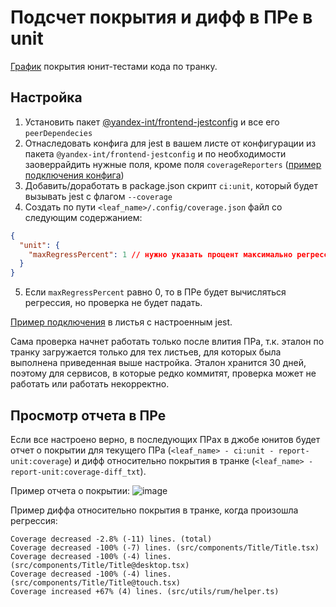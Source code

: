 # Подсчет покрытия и дифф в ПРе в unit

[График](https://datalens.yandex-team.ru/luw9wxysy2tge-frontend-coverage) покрытия юнит-тестами кода по транку.

## Настройка

1. Установить пакет [@yandex-int/frontend-jestconfig](../../packages/frontend-jestconfig/) и все его `peerDependecies`
2. Отнаследовать конфига для jest в вашем листе от конфигурации из пакета `@yandex-int/frontend-jestconfig` и по необходимости заоверрайдить нужные поля, кроме поля `coverageReporters` ([пример подключения конфига](../../services/stub/.config/jest/jest.config.js))
3. Добавить/доработать в package.json скрипт `ci:unit`, который будет вызывать jest с флагом `--coverage`
4. Создать по пути `<leaf_name>/.config/coverage.json` файл со следующим содержанием:
```json
{
  "unit": {
    "maxRegressPercent": 1 // нужно указать процент максимально регрессии
  }
}
```
5. Если `maxRegressPercent` равно 0, то в ПРе будет вычисляться регрессия, но проверка не будет падать.

[Пример подключения](https://a.yandex-team.ru/review/2018304/details) в листья с настроенным jest.

Сама проверка начнет работать только после влития ПРа, т.к. эталон по транку загружается только для тех листьев, для которых была выполнена приведенная выше настройка. Эталон хранится 30 дней, поэтому для сервисов, в которые редко коммитят, проверка может не работать или работать некорректно. 

## Просмотр отчета в ПРе

Если все настроено верно, в последующих ПРах в джобе юнитов будет отчет о покрытии для текущего ПРа (`<leaf_name> - ci:unit - report-unit:coverage`) и дифф относительно покрытия в транке (`<leaf_name> - report-unit:coverage-diff_txt`).

Пример отчета о покрытии: ![image](../../images/unit-coverage.png)

Пример диффа относительно покрытия в транке, когда произошла регрессия:
```text
Coverage decreased -2.8% (-11) lines. (total)
Coverage decreased -100% (-7) lines. (src/components/Title/Title.tsx)
Coverage decreased -100% (-4) lines. (src/components/Title/Title@desktop.tsx)
Coverage decreased -100% (-4) lines. (src/components/Title/Title@touch.tsx)
Coverage increased +67% (4) lines. (src/utils/rum/helper.ts)
```
